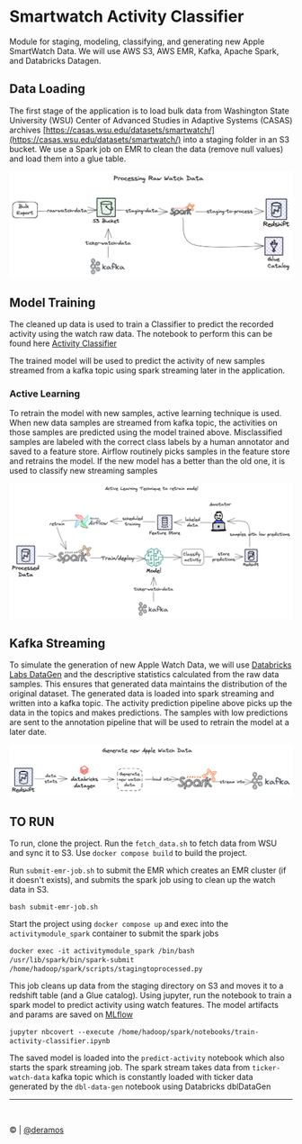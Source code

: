 # Smartwatch Activity Classifier
Module for staging, modeling, classifying, and generating new Apple SmartWatch Data. We will use AWS S3, AWS EMR, 
Kafka, Apache Spark, and Databricks Datagen.

## Data Loading
The first stage of the application is to load bulk data from Washington State University (WSU)
Center of Advanced Studies in Adaptive Systems (CASAS) archives 
 [https://casas.wsu.edu/datasets/smartwatch/](https://casas.wsu.edu/datasets/smartwatch/) into
a staging folder in an S3 bucket. We use a Spark job on EMR to clean the data (remove null values)
and load them into a glue table.

![](images/process-raw-data.png)


## Model Training
The cleaned up data is used to train a Classifier to predict the recorded activity using the watch raw
data. The notebook to perform this can be found here [Activity Classifier](activitymodule/spark/notebooks/Train%20Activity%20Classifier.ipynb)

The trained model will be used to predict the activity of new samples streamed from a kafka topic using spark streaming
later in the application. 

### Active Learning
To retrain the model with new samples, active learning technique is used. When new data samples are streamed from kafka 
topic, the activities on those samples are predicted using the model trained above. Misclassified samples are labeled with 
the correct class labels by a human annotator and saved to a feature store. Airflow routinely picks samples in the feature
store and retrains the model. If the new model has a better than the old one, it is used to classify new streaming samples

![](images/active-learning.png)

## Kafka Streaming
To simulate the generation of new Apple Watch Data, we will use [Databricks Labs DataGen](https://github.com/databrickslabs/dbldatagen)
and the descriptive statistics calculated from the raw data samples. This ensures that generated data maintains the 
distribution of the original dataset. 
The generated data is loaded into spark streaming and written into a kafka topic. The activity prediction pipeline above
picks up the data in the topics and makes predictions. The samples with low predictions are sent to the annotation pipeline 
that will be used to retrain the model at a later date. 

![](images/generate-new-data.png)

## TO RUN
To run, clone the project. Run the `fetch_data.sh` to fetch data from WSU and sync it to S3. Use `docker compose build`
to build the project.

Run `submit-emr-job.sh` to submit the EMR which creates an EMR cluster (if it doesn't exists), and submits the spark job using 
to clean up the watch data in S3.

```
bash submit-emr-job.sh
```

Start the project using `docker compose up` and exec into the `activitymodule_spark` container to submit the spark jobs

```
docker exec -it activitymodule_spark /bin/bash
/usr/lib/spark/bin/spark-submit /home/hadoop/spark/scripts/stagingtoprocessed.py
```
This job cleans up data from the staging directory on S3 and moves it to a redshift table (and a Glue catalog). Using 
jupyter, run the notebook to train a spark model to predict activity using watch features. The model artifacts and params
are saved on [MLflow](https://mlflow.org) 

```commandline
jupyter nbcovert --execute /home/hadoop/spark/notebooks/train-activity-classifier.ipynb
```

The saved model is loaded into the `predict-activity` notebook which also starts the spark streaming job. The spark stream
takes data from `ticker-watch-data` kafka topic which is constantly loaded with ticker data generated by the `dbl-data-gen`
notebook using Databricks dblDataGen

---
<br>

&copy; | [@deramos](https://github.com/deramos)
